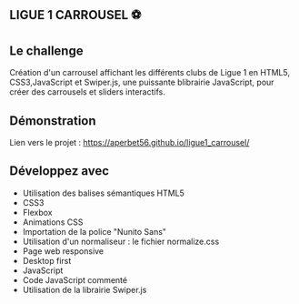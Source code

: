 ## LIGUE 1 CARROUSEL ⚽

## Le challenge

Création d'un carrousel affichant les différents clubs de Ligue 1 en HTML5, CSS3,JavaScript et Swiper.js, une puissante blibrairie JavaScript, pour créer des carrousels et sliders interactifs.

## Démonstration

Lien vers le projet : https://aperbet56.github.io/ligue1_carrousel/

## Développez avec

- Utilisation des balises sémantiques HTML5
- CSS3
- Flexbox
- Animations CSS
- Importation de la police "Nunito Sans"
- Utilisation d'un normaliseur : le fichier normalize.css
- Page web responsive
- Desktop first
- JavaScript
- Code JavaScript commenté
- Utilisation de la librairie Swiper.js
